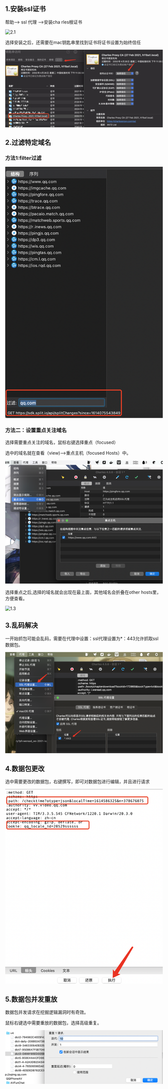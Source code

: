 ## 1.安装ssl证书

帮助--> ssl 代理 -->安装cha rles根证书

![2.1](/Users/h11ba1/Desktop/markdown/博客/clarles使用教程/2.1.png)



选择安装之后，还需要在mac钥匙串里找到证书将证书设置为始终信任

![2.2](2.2.png)



## 2.过滤特定域名

### 方法1:filter过滤

![1.1](1.1.png)



### 方法二：设置重点关注域名

选择需要重点关注的域名，鼠标右键选择重点（focused）

选中的域名就在查看（view)-->重点主机（focused Hosts）中。

![1.2](1.2.png)

选择重点之后,选择的域名就会出现在最上面，其他域名会折叠在other hosts里，方便查看。

![1.3](/Users/h11ba1/Desktop/markdown/博客/clarles使用教程/1.3.png)

## 3.乱码解决

一开始抓包可能会乱码，需要在代理中设置：ssl代理设置为*：443允许抓取ssl数据包。

![3.1](3.1.png)



## 4.数据包更改

选中需要更改的数据包，右键撰写，即可对数据包进行编辑，并且进行请求

![4.1](4.1.png)





## 5.数据包并发重放

数据包并发请求在挖掘逻辑漏洞时有奇效。

鼠标右键选中需要重放的数据包，选择高级重复。

![5.1](5.1.png)



